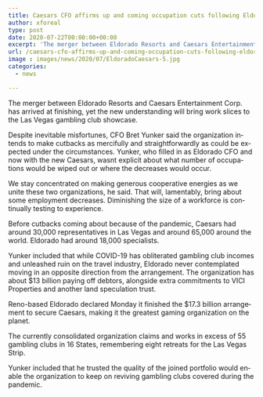 ```yaml
---
title: Caesars CFO affirms up and coming occupation cuts following Eldorado merger
author: xforeal 
type: post
date: 2020-07-22T00:00:00+00:00
excerpt: 'The merger between Eldorado Resorts and Caesars Entertainment Corp '
url: /caesars-cfo-affirms-up-and-coming-occupation-cuts-following-eldorado-merger/
image : images/news/2020/07/EldoradoCaesars-5.jpg
categories:
  - news

---
```

<span lang="EN-ZA">The merger between Eldorado Resorts and Caesars Entertainment Corp. has arrived at finishing, yet the new understanding will bring work slices to the Las Vegas gambling club showcase. </span>

<span lang="EN-ZA">Despite inevitable misfortunes, CFO Bret Yunker said the organization intends to make cutbacks as mercifully and straightforwardly as could be expected under the circumstances. Yunker, who filled in as Eldorado CFO and now with the new Caesars, wasnt explicit about what number of occupations would be wiped out or where the decreases would occur. </span>

<span lang="EN-ZA">We stay concentrated on making generous cooperative energies as we unite these two organizations, he said. That will, lamentably, bring about some employment decreases. Diminishing the size of a workforce is continually testing to experience. </span>

<span lang="EN-ZA">Before cutbacks coming about because of the pandemic, Caesars had around 30,000 representatives in Las Vegas and around 65,000 around the world. Eldorado had around 18,000 specialists. </span>

<span lang="EN-ZA">Yunker included that while COVID-19 has obliterated gambling club incomes and unleashed ruin on the travel industry, Eldorado never contemplated moving in an opposite direction from the arrangement. The organization has about $13 billion paying off debtors, alongside extra commitments to VICI Properties and another land speculation trust. </span>

<span lang="EN-ZA">Reno-based Eldorado declared Monday it finished the $17.3 billion arrangement to secure Caesars, making it the greatest gaming organization on the planet. </span>

<span lang="EN-ZA">The currently consolidated organization claims and works in excess of 55 gambling clubs in 16 States, remembering eight retreats for the Las Vegas Strip. </span>

<span lang="EN-ZA">Yunker included that he trusted the quality of the joined portfolio would enable the organization to keep on reviving gambling clubs covered during the pandemic. </span>